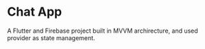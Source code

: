 # Chat App

A Flutter and Firebase project built in MVVM archirecture, and used provider as state management.
